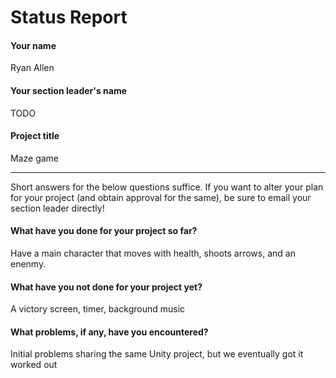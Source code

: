 # Status Report

#### Your name

Ryan Allen

#### Your section leader's name

TODO

#### Project title

Maze game

***

Short answers for the below questions suffice. If you want to alter your plan for your project (and obtain approval for the same), be sure to email your section leader directly!

#### What have you done for your project so far?

Have a main character that moves with health, shoots arrows, and an enenmy.

#### What have you not done for your project yet?

A victory screen, timer, background music

#### What problems, if any, have you encountered?

Initial problems sharing the same Unity project, but we eventually got it worked out
